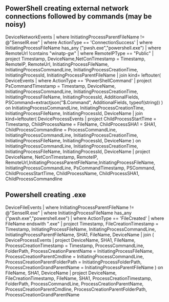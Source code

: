 
## PowerShell creating external network connections followed by commands (may be noisy)

DeviceNetworkEvents 
| where InitiatingProcessParentFileName != @"SenseIR.exe"
| where ActionType == 'ConnectionSuccess' 
| where InitiatingProcessFileName has_any ("pwsh.exe","powershell.exe")
| where RemoteUrl !contains "winatp-gw"
| where RemoteIPType == "Public"
| project Timestamp, DeviceName,NetConTimestamp = Timestamp, RemoteIP, RemoteUrl, InitiatingProcessFileName, InitiatingProcessCommandLine, InitiatingProcessCreationTime, InitiatingProcessId, InitiatingProcessParentFileName
| join kind= leftouter(
DeviceEvents
| where ActionType == 'PowerShellCommand' 
| project PsCommandTimestamp = Timestamp, DeviceName, InitiatingProcessCommandLine, InitiatingProcessCreationTime, InitiatingProcessFileName, InitiatingProcessId, AdditionalFields, PSCommand=extractjson("$.Command", AdditionalFields, typeof(string))
) on InitiatingProcessCommandLine, InitiatingProcessCreationTime, InitiatingProcessFileName, InitiatingProcessId, DeviceName
| join kind=leftouter(
DeviceProcessEvents
| project ChildProcessStartTime = Timestamp, ChildProcessName = FileName, ChildProcessSHA1 = SHA1, ChildProcessCommandline = ProcessCommandLine, InitiatingProcessCommandLine, InitiatingProcessCreationTime, InitiatingProcessFileName, InitiatingProcessId, DeviceName
) on InitiatingProcessCommandLine, InitiatingProcessCreationTime, InitiatingProcessFileName, InitiatingProcessId, DeviceName
| project DeviceName, NetConTimestamp, RemoteIP, RemoteUrl,InitiatingProcessParentFileName,InitiatingProcessFileName, InitiatingProcessCommandLine, PsCommandTimestamp, PSCommand, ChildProcessStartTime, ChildProcessName, ChildProcessSHA1, ChildProcessCommandline

## Powershell creating .exe

DeviceFileEvents 
| where InitiatingProcessParentFileName != @"SenseIR.exe"
| where InitiatingProcessFileName has_any ("pwsh.exe","powershell.exe")
| where ActionType == 'FileCreated' 
| where FileName endswith ".exe"
| project Timestamp, FileCreationTimestamp = Timestamp, InitiatingProcessFileName, InitiatingProcessCommandLine, InitiatingProcessParentFileName, SHA1, FileName, DeviceName
| join (
DeviceProcessEvents
| project DeviceName, SHA1, FileName, ProcessCreationTimestamp = Timestamp, ProcessCommandLine, FolderPath, ProcessCreationParentName = InitiatingProcessFileName, ProcessCreationParentCmdline = InitiatingProcessCommandLine, ProcessCreationParentFolderPath = InitiatingProcessFolderPath, ProcessCreationGrandParentName = InitiatingProcessParentFileName
) on FileName, SHA1, DeviceName
| project DeviceName, FileCreationTimestamp, FileName, SHA1, ProcessCreationTimestamp, FolderPath, ProcessCommandLine, ProcessCreationParentName, ProcessCreationParentCmdline, ProcessCreationParentFolderPath, ProcessCreationGrandParentName
